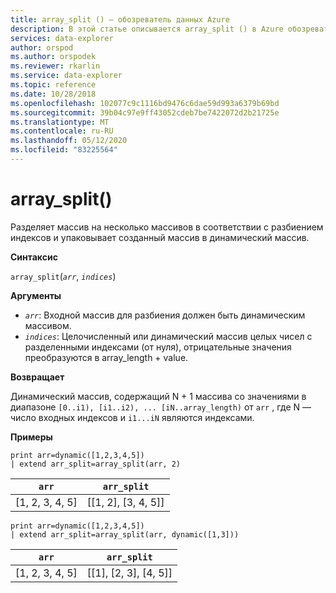 ```yaml
---
title: array_split () — обозреватель данных Azure
description: В этой статье описывается array_split () в Azure обозреватель данных.
services: data-explorer
author: orspod
ms.author: orspodek
ms.reviewer: rkarlin
ms.service: data-explorer
ms.topic: reference
ms.date: 10/28/2018
ms.openlocfilehash: 102077c9c1116bd9476c6dae59d993a6379b69bd
ms.sourcegitcommit: 39b04c97e9ff43052cdeb7be7422072d2b21725e
ms.translationtype: MT
ms.contentlocale: ru-RU
ms.lasthandoff: 05/12/2020
ms.locfileid: "83225564"
---
```

# <a name="array_split"></a>array_split()

Разделяет массив на несколько массивов в соответствии с разбиением индексов и упаковывает созданный массив в динамический массив.

**Синтаксис**

`array_split`(*`arr`*, *`indices`*)

**Аргументы**

* *`arr`*: Входной массив для разбиения должен быть динамическим массивом.
* *`indices`*: Целочисленный или динамический массив целых чисел с разделенными индексами (от нуля), отрицательные значения преобразуются в array_length + value.

**Возвращает**

Динамический массив, содержащий N + 1 массива со значениями в диапазоне `[0..i1), [i1..i2), ... [iN..array_length)` от `arr` , где N — число входных индексов и `i1...iN` являются индексами.

**Примеры**

<!-- csl: https://help.kusto.windows.net:443/Samples -->
```kusto
print arr=dynamic([1,2,3,4,5]) 
| extend arr_split=array_split(arr, 2)
```

|`arr`|`arr_split`|
|---|---|
|[1, 2, 3, 4, 5]|[[1, 2], [3, 4, 5]]|

<!-- csl: https://help.kusto.windows.net:443/Samples -->
```kusto
print arr=dynamic([1,2,3,4,5]) 
| extend arr_split=array_split(arr, dynamic([1,3]))
```

|`arr`|`arr_split`|
|---|---|
|[1, 2, 3, 4, 5]|[[1], [2, 3], [4, 5]]|
